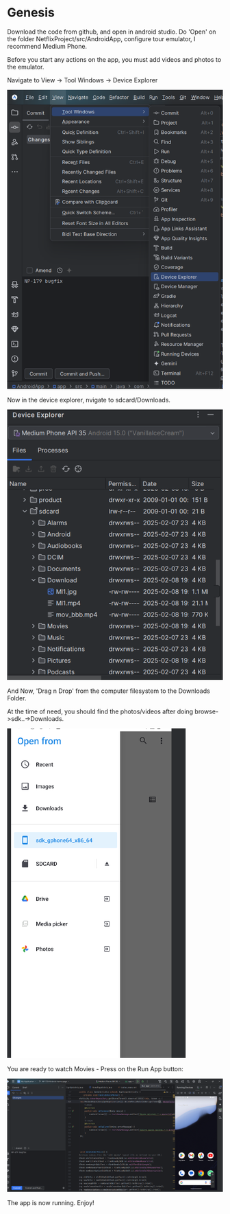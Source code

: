 # Genesis

Download the code from github, and open in android studio.
Do 'Open' on the folder NetflixProject/src/AndroidApp, configure tour emulator, I recommend Medium Phone.

Before you start any actions on the app, you must add videos and photos to the emulator.

Navigate to View -> Tool Windows -> Device Explorer

![](../../PreviewImages/Android/DeviceExplorer.png)


Now in the device explorer, nvigate to sdcard/Downloads.

![](../../PreviewImages/Android/SD.png)

And Now, 'Drag n Drop' from the computer filesystem to the Downloads Folder.

At the time of need, you should find the photos/videos after doing browse->sdk..->Downloads.

![](../../PreviewImages/Android/SDK.png)

You are ready to watch Movies - Press on the Run App button:

![](../../PreviewImages/Android/RunApp.png)

The app is now running. Enjoy!
